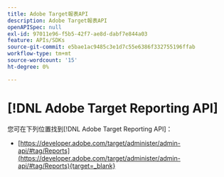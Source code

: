 ```yaml
---
title: Adobe Target報表API
description: Adobe Target報表API
openAPISpec: null
exl-id: 97011e96-f5b5-42f7-ae8d-dabf7e844a03
feature: APIs/SDKs
source-git-commit: e5bae1ac9485c3e1d7c55e6386f332755196ffab
workflow-type: tm+mt
source-wordcount: '15'
ht-degree: 0%

---
```


# [!DNL Adobe Target Reporting API]

您可在下列位置找到[!DNL Adobe Target Reporting API]：

* [https://developer.adobe.com/target/administer/admin-api/#tag/Reports](https://developer.adobe.com/target/administer/admin-api/#tag/Reports){target=_blank}
